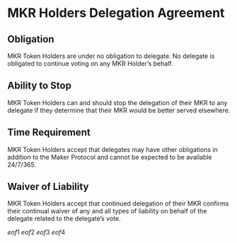 # MKR Holders Delegation Agreement

## Obligation

MKR Token Holders are under no obligation to delegate. No delegate is obligated to continue voting on any MKR Holder’s behalf.

## Ability to Stop

MKR Token Holders can and should stop the delegation of their MKR to any delegate if they determine that their MKR would be better served elsewhere.

## Time Requirement

MKR Token Holders accept that delegates may have other obligations in addition to the Maker Protocol and cannot be expected to be available 24/7/365.

## Waiver of Liability

MKR Token Holders accept that continued delegation of their MKR confirms their continual waiver of any and all types of liability on behalf of the delegate related to the delegate’s vote.

$eof1$
$eof2$
$eof3$
$eof4$